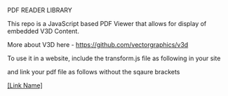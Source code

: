 PDF READER LIBRARY

This repo is a JavaScript based PDF Viewer that allows for display of embedded V3D Content. 

More about V3D here - https://github.com/vectorgraphics/v3d

To use it in a website, include the transform.js file as following in your site    
<script defer src="https://sean-madu.github.io/PDF_ReaderLib/dist/transform.js"></script>

and link your pdf file as follows without the sqaure brackets

<a href="[webpage url here]?filename=[link to pdf here]">[Link Name]</a>
